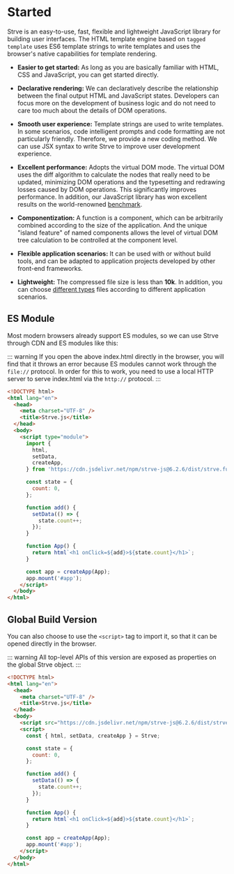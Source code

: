 # Started

Strve is an easy-to-use, fast, flexible and lightweight JavaScript library for building user interfaces. The HTML template engine based on `tagged template` uses ES6 template strings to write templates and uses the browser's native capabilities for template rendering.

- **Easier to get started:** As long as you are basically familiar with HTML, CSS and JavaScript, you can get started directly.

- **Declarative rendering:** We can declaratively describe the relationship between the final output HTML and JavaScript states. Developers can focus more on the development of business logic and do not need to care too much about the details of DOM operations.

- **Smooth user experience:** Template strings are used to write templates. In some scenarios, code intelligent prompts and code formatting are not particularly friendly. Therefore, we provide a new coding method. We can use JSX syntax to write Strve to improve user development experience.

- **Excellent performance:** Adopts the virtual DOM mode. The virtual DOM uses the diff algorithm to calculate the nodes that really need to be updated, minimizing DOM operations and the typesetting and redrawing losses caused by DOM operations. This significantly improves performance. In addition, our JavaScript library has won excellent results on the world-renowned [benchmark](https://github.com/krausest/js-framework-benchmark).

- **Componentization:** A function is a component, which can be arbitrarily combined according to the size of the application. And the unique "island feature" of named components allows the level of virtual DOM tree calculation to be controlled at the component level.

- **Flexible application scenarios:** It can be used with or without build tools, and can be adapted to application projects developed by other front-end frameworks.

- **Lightweight:** The compressed file size is less than **10k**. In addition, you can choose [different types](https://www.jsdelivr.com/package/npm/strve-js?tab=files&path=dist) files according to different application scenarios.

## ES Module

Most modern browsers already support ES modules, so we can use Strve through CDN and ES modules like this:

::: warning
If you open the above index.html directly in the browser, you will find that it throws an error because ES modules cannot work through the `file://` protocol. In order for this to work, you need to use a local HTTP server to serve index.html via the `http://` protocol.
:::

```html
<!DOCTYPE html>
<html lang="en">
  <head>
    <meta charset="UTF-8" />
    <title>Strve.js</title>
  </head>
  <body>
    <script type="module">
      import {
        html,
        setData,
        createApp,
      } from 'https://cdn.jsdelivr.net/npm/strve-js@6.2.6/dist/strve.full-esm.js';

      const state = {
        count: 0,
      };

      function add() {
        setData(() => {
          state.count++;
        });
      }

      function App() {
        return html`<h1 onClick=${add}>${state.count}</h1>`;
      }

      const app = createApp(App);
      app.mount('#app');
    </script>
  </body>
</html>
```

## Global Build Version

You can also choose to use the `<script>` tag to import it, so that it can be opened directly in the browser.

::: warning
All top-level APIs of this version are exposed as properties on the global Strve object.
:::

```html
<!DOCTYPE html>
<html lang="en">
  <head>
    <meta charset="UTF-8" />
    <title>Strve.js</title>
  </head>
  <body>
    <script src="https://cdn.jsdelivr.net/npm/strve-js@6.2.6/dist/strve.full.prod.js"></script>
    <script>
      const { html, setData, createApp } = Strve;

      const state = {
        count: 0,
      };

      function add() {
        setData(() => {
          state.count++;
        });
      }

      function App() {
        return html`<h1 onClick=${add}>${state.count}</h1>`;
      }

      const app = createApp(App);
      app.mount('#app');
    </script>
  </body>
</html>
```

